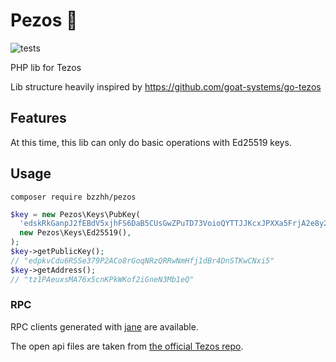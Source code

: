 # Pezos 🌮

![tests](https://github.com/catsoap/pezos/workflows/tests/badge.svg)

PHP lib for Tezos

Lib structure heavily inspired by https://github.com/goat-systems/go-tezos

## Features

At this time, this lib can only do basic operations with Ed25519 keys.

## Usage

`composer require bzzhh/pezos`

```php
$key = new Pezos\Keys\PubKey(
  'edskRkGanpJ2fEBdV5xjhFS6DaB5CUsGwZPuTD73VoioQYTTJJKcxJPXXa5FrjA2e8y2LKqwdXNqB9WB4yAQG3gaQTnp15LwDu',
  new Pezos\Keys\Ed25519(),
);
$key->getPublicKey();
// "edpkvCdu6RSSe379P2ACo8rGoqNRzQRRwNmHfj1dBr4DnSTKwCNxi5"
$key->getAddress();
// "tz1PAeuxsMA76x5cnKPkWKof2iGneN3Mb1eQ"
```

### RPC

RPC clients generated with [jane](https://jane.readthedocs.io/en/latest/documentation/OpenAPI.html) are available.

The open api files are taken from [the official Tezos repo](https://gitlab.com/tezos/tezos/-/tree/master/docs/api).
